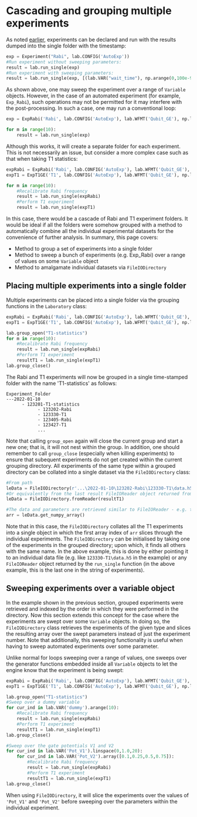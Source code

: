 # Cascading and grouping multiple experiments

As noted [earlier](Exp_Overview.md), experiments can be declared and run with the results dumped into the single folder with the timestamp:

```python
exp = Experiment("Rabi", lab.CONFIG('AutoExp'))
#Run experiment without sweeping parameters:
result = lab.run_single(exp)
#Run experiment with sweeping parameters:
result = lab.run_single(exp, [(lab.VAR("wait_time"), np.arange(0,100e-9,10e-9))])
```

As shown above, one may sweep the experiment over a range of `Variable` objects. However, in the case of an automated experiment (for example, `Exp_Rabi`), such operations may not be permitted for it may interfere with the post-processing. In such a case, one may run a conventional loop:


```python
exp = ExpRabi('Rabi', lab.CONFIG('AutoExp'), lab.WFMT('Qubit_GE'), np.linspace(0,0.5,80), lab.SPEC('Qubit1'))

for m in range(10):
    result = lab.run_single(exp)
```

Although this works, it will create a separate folder for each experiment. This is not necessarily an issue, but consider a more complex case such as that when taking T1 statistics:

```python
expRabi = ExpRabi('Rabi', lab.CONFIG('AutoExp'), lab.WFMT('Qubit_GE'), np.linspace(0,0.5,80), lab.SPEC('Qubit1'))
expT1 = ExpT1GE('T1', lab.CONFIG('AutoExp'), lab.WFMT('Qubit_GE'), np.linspace(0,50e-6,50), lab.SPEC('Qubit1'))

for m in range(10):
    #Recalibrate Rabi frequency
    result = lab.run_single(expRabi)
    #Perform T1 experiment
    result = lab.run_single(expT1)
```

In this case, there would be a cascade of Rabi and T1 experiment folders. It would be ideal if all the folders were somehow grouped with a method to automatically combine all the individual experimental datasets for the convenience of further analysis. In summary, this page covers:

- Method to group a set of experiments into a single folder
- Method to sweep a bunch of experiments (e.g. Exp_Rabi) over a range of values on some `Variable` object
- Method to amalgamate individual datasets via `FileIODirectory`

## Placing multiple experiments into a single folder

Multiple experiments can be placed into a single folder via the grouping functions in the `Laboratory` class:

```python
expRabi = ExpRabi('Rabi', lab.CONFIG('AutoExp'), lab.WFMT('Qubit_GE'), np.linspace(0,0.5,80), lab.SPEC('Qubit1'))
expT1 = ExpT1GE('T1', lab.CONFIG('AutoExp'), lab.WFMT('Qubit_GE'), np.linspace(0,50e-6,50), lab.SPEC('Qubit1'))

lab.group_open("T1-statistics")
for m in range(10):
    #Recalibrate Rabi frequency
    result = lab.run_single(expRabi)
    #Perform T1 experiment
    resultT1 = lab.run_single(expT1)
lab.group_close()
```

The Rabi and T1 experiments will now be grouped in a single time-stamped folder with the name 'T1-statistics' as follows:

```
Experiment_Folder
---2022-01-10
      - 123201-T1-statistics
            - 123202-Rabi
            - 123330-T1
            - 123405-Rabi
            - 123427-T1
            ...
```

Note that calling `group_open` again will close the current group and start a new one; that is, it will not nest within the group. In addition, one should remember to call `group_close` (especially when killing experiments) to ensure that subequent experiments do not get created within the current grouping directory. All experiments of the same type within a grouped directory can be collated into a single dataset via the `FileIODirectory` class:

```python
#From path
leData = FileIODirectory(r'...\2022-01-10\123202-Rabi\123330-T1\data.h5')
#Or equivalently from the last result FileIOReader object returned from the experiment...
leData = FileIODirectory.fromReader(resultT1)

#The data and parameters are retrieved similar to FileIOReader - e.g. to get the array data:
arr = leData.get_numpy_array()
```

Note that in this case, the `FileIODirectory` collates all the T1 experiments into a single object in which the first array index of `arr` slices through the individual experiments. The `FileIODirectory` can be initialised by taking one of the experiments in the grouped directory; upon which, it finds all others with the same name. In the above example, this is done by either pointing it to an individual data file (e.g. like `123330-T1\data.h5` in the example) or any `FileIOReader` object returned by the `run_single` function (in the above example, this is the last one in the string of experiments).

## Sweeping experiments over a variable object

In the example shown in the previous section, grouped experiments were retrieved and indexed by the order in which they were performed in the directory. Now this section extends this concept for the case where the experiments are swept over some `Variable` objects. In doing so, the `FileIODirectory` class retrieves the experiments of the given type and slices the resulting array over the swept parameters instead of just the experiment number. Note that additionally, this sweeping functionality is useful when having to sweep automated experiments over some parameter.

Unlike normal for loops sweeping over a range of values, one sweeps over the generator functions embedded inside all `Variable` objects to let the engine know that the experiment is being swept:

```python
expRabi = ExpRabi('Rabi', lab.CONFIG('AutoExp'), lab.WFMT('Qubit_GE'), np.linspace(0,0.5,80), lab.SPEC('Qubit1'))
expT1 = ExpT1GE('T1', lab.CONFIG('AutoExp'), lab.WFMT('Qubit_GE'), np.linspace(0,50e-6,50), lab.SPEC('Qubit1'))

lab.group_open("T1-statistics")
#Sweep over a dummy variable
for cur_ind in lab.VAR('dummy').arange(10):
    #Recalibrate Rabi frequency
    result = lab.run_single(expRabi)
    #Perform T1 experiment
    resultT1 = lab.run_single(expT1)
lab.group_close()

#Sweep over the gate potentials V1 and V2
for cur_ind in lab.VAR('Pot_V1').linspace(0,1.0,20):
    for cur_ind in lab.VAR('Pot_V2').array([0.1,0.25,0.5,0.75]):
        #Recalibrate Rabi frequency
        result = lab.run_single(expRabi)
        #Perform T1 experiment
        resultT1 = lab.run_single(expT1)
lab.group_close()
```

When using `FileIODirectory`, it will slice the experiments over the values of `'Pot_V1'` and  `'Pot_V2'` before sweeping over the parameters within the individual experiment.

